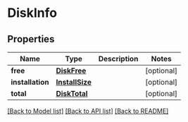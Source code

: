 # DiskInfo

## Properties
Name | Type | Description | Notes
------------ | ------------- | ------------- | -------------
**free** | [**DiskFree**](DiskFree.md) |  | [optional] 
**installation** | [**InstallSize**](InstallSize.md) |  | [optional] 
**total** | [**DiskTotal**](DiskTotal.md) |  | [optional] 

[[Back to Model list]](../README.md#documentation-for-models) [[Back to API list]](../README.md#documentation-for-api-endpoints) [[Back to README]](../README.md)

